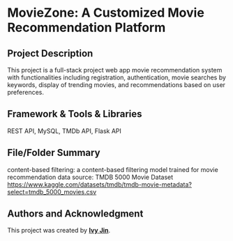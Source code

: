 # **MovieZone: A Customized Movie Recommendation Platform**

## **Project Description**

This project is a full-stack project web app movie recommendation system with functionalities including registration, authentication, movie searches by keywords, display of trending movies, and recommendations based on user preferences.
## **Framework & Tools & Libraries**

REST API, MySQL, TMDb API, Flask API

## **File/Folder Summary**

content-based filtering: a content-based filtering model trained for movie recommendation
data source: TMDB 5000 Movie Dataset
https://www.kaggle.com/datasets/tmdb/tmdb-movie-metadata?select=tmdb_5000_movies.csv

## **Authors and Acknowledgment**

This project was created by **[Ivy Jin](https://github.com/IvyKim2023)**.
